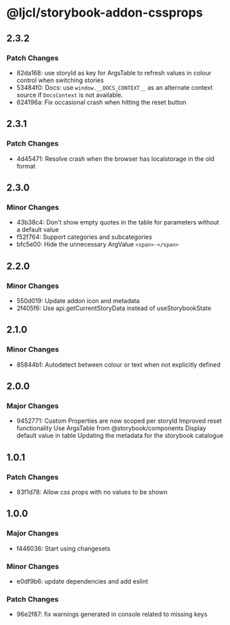 # @ljcl/storybook-addon-cssprops

## 2.3.2

### Patch Changes

- 82da168: use storyId as key for ArgsTable to refresh values in colour control when switching stories
- 53484f0: Docs: use `window.__DOCS_CONTEXT__` as an alternate context source if `DocsContext` is not available.
- 624196a: Fix occasional crash when hitting the reset button

## 2.3.1

### Patch Changes

- 4d45471: Resolve crash when the browser has localstorage in the old format

## 2.3.0

### Minor Changes

- 43b38c4: Don't show empty quotes in the table for parameters without a default value
- f52f764: Support categories and subcategories
- bfc5e00: Hide the unnecessary ArgValue `<span>-</span>`

## 2.2.0

### Minor Changes

- 550d019: Update addon icon and metadata
- 2f405f6: Use api.getCurrentStoryData instead of useStorybookState

## 2.1.0

### Minor Changes

- 85844b1: Autodetect between colour or text when not explicitly defined

## 2.0.0

### Major Changes

- 9452771: Custom Properties are now scoped per storyId
  Improved reset functionality
  Use ArgsTable from @storybook/components
  Display default value in table
  Updating the metadata for the storybook catalogue

## 1.0.1

### Patch Changes

- 83f1d78: Allow css props with no values to be shown

## 1.0.0

### Major Changes

- f446036: Start using changesets

### Minor Changes

- e0df9b6: update dependencies and add eslint

### Patch Changes

- 96e2f87: fix warnings generated in console related to missing keys
